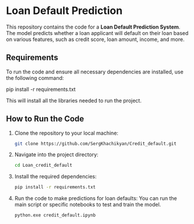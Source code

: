 # Loan Default Prediction

This repository contains the code for a **Loan Default Prediction System**. 
The model predicts whether a loan applicant will default on their loan based on various features, such as credit score, loan amount, income, and more.

## Requirements

To run the code and ensure all necessary dependencies are installed, use the following command:

pip install -r requirements.txt

This will install all the libraries needed to run the project.

## How to Run the Code

1. Clone the repository to your local machine:
   ```sh
   git clone https://github.com/SergKhachikyan/Credit_default.git
   ```
2. Navigate into the project directory:
   ```sh
   cd Loan_credit_default
   ```
3. Install the required dependencies:
   ```sh
   pip install -r requirements.txt
   ```
4. Run the code to make predictions for loan defaults: You can run the main script or specific notebooks to test and train the model.
   ```sh
   python.exe credit_default.ipynb
   ```

